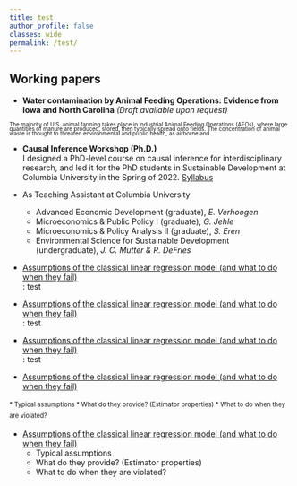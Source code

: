 ```yaml
---
title: test
author_profile: false
classes: wide
permalink: /test/
---
```



## Working papers

  - **Water contamination by Animal Feeding Operations: Evidence from Iowaand North Carolina**  *(Draft available upon request)*  
<span style="font-size:0.7em; line-height:6pt;">
The majority of U.S. animal farming takes place in industrial Animal Feeding Operations (AFOs), where large quantities of manure are produced, stored, then typically spread onto fields. The concentration of animal waste is thought to threaten environmental and public health, as airborne and ...
</span>


  - **Causal Inference Workshop (Ph.D.)** \
I designed a PhD-level course on causal inference for interdisciplinary research, and led it for the PhD students in Sustainable Development at Columbia University in the Spring of 2022. [Syllabus](../docs/CIworkshop_syllabus.pdf)
  - As Teaching Assistant at Columbia University
    * Advanced Economic Development (graduate), *E. Verhoogen*
    * Microeconomics & Public Policy I (graduate), *G. Jehle*
    * Microeconomics & Policy Analysis II (graduate), *S. Eren*
    * Environmental Science for Sustainable Development (undergraduate), *J. C. Mutter & R. DeFries*

  - [Assumptions of the classical linear regression model (and what to do when they fail)](../docs/CLRM&estimators.pdf)  
: test


  - [Assumptions of the classical linear regression model (and what to do when they fail)](../docs/CLRM&estimators.pdf)  
  : test

  - [Assumptions of the classical linear regression model (and what to do when they fail)](../docs/CLRM&estimators.pdf)  
    : test
      
  - [Assumptions of the classical linear regression model (and what to do when they fail)](../docs/CLRM&estimators.pdf)  
<span style="font-size:0.8em;line-height:20px">
    *   Typical assumptions
    *   What do they provide? (Estimator properties)
    *   What to do when they are violated?
</span> 

      
  - [Assumptions of the classical linear regression model (and what to do when they fail)](../docs/CLRM&estimators.pdf)  
    *   Typical assumptions
    *   What do they provide? (Estimator properties)
    *   What to do when they are violated?


